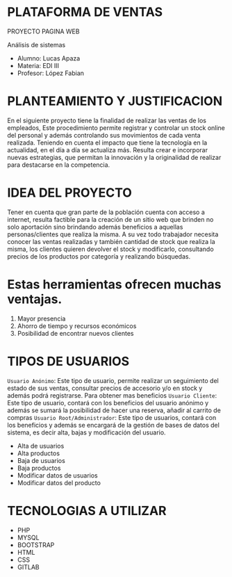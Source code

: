 # PLATAFORMA DE VENTAS

PROYECTO PAGINA WEB

Análisis de sistemas 

* Alumno: Lucas Apaza
* Materia: EDI III
* Profesor: López Fabian


# PLANTEAMIENTO Y JUSTIFICACION
En el siguiente proyecto tiene la finalidad de realizar las ventas de los empleados, Este procedimiento permite registrar y controlar un stock online del personal y además controlando sus movimientos de cada venta realizada.
Teniendo en cuenta el impacto que tiene la tecnología en la actualidad, en el día a día se actualiza más. Resulta crear e incorporar nuevas estrategias, que permitan la innovación y la originalidad de realizar para destacarse en la competencia.

# IDEA DEL PROYECTO
Tener en cuenta que gran parte de la población cuenta con acceso a internet, resulta factible para la creación de un sitio web que brinden no solo aportación sino brindando además beneficios a aquellas personas/clientes que realiza la misma.
A su vez todo trabajador necesita conocer las ventas realizadas y también cantidad de stock que realiza la misma, los clientes quieren devolver el stock y modificarlo, consultando precios de los productos por categoría y realizando búsquedas. 

# Estas herramientas ofrecen muchas ventajas.
1. Mayor presencia
2. Ahorro de tiempo y recursos económicos
3. Posibilidad de encontrar nuevos clientes


# TIPOS DE USUARIOS
`Usuario Anónimo`: Este tipo de usuario, permite realizar un seguimiento del estado de sus ventas, consultar precios de accesorio y/o en stock y además podrá registrarse. Para obtener mas beneficios 
`Usuario Cliente`:  Este tipo de usuario, contará con los beneficios del usuario anónimo y además se sumará la posibilidad de hacer una reserva, añadir al carrito de compras
`Usuario Root/Administrador`: Este tipo de usuarios, contará con los beneficios y además se encargará de la gestión de bases de datos del sistema, es decir alta, bajas y modificación del usuario.

* Alta de usuarios
* Alta productos
* Baja de usuarios
* Baja productos
* Modificar datos de usuarios
* Modificar datos del producto



# TECNOLOGIAS A UTILIZAR
* PHP
* MYSQL
* BOOTSTRAP
* HTML
* CSS
* GITLAB
